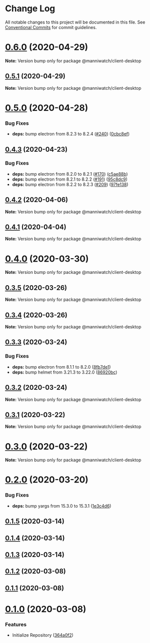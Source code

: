 # Change Log

All notable changes to this project will be documented in this file.
See [Conventional Commits](https://conventionalcommits.org) for commit guidelines.

# [0.6.0](https://github.com/manniwatch/manniwatch/compare/v0.5.1...v0.6.0) (2020-04-29)

**Note:** Version bump only for package @manniwatch/client-desktop





## [0.5.1](https://github.com/manniwatch/manniwatch/compare/v0.5.0...v0.5.1) (2020-04-29)

**Note:** Version bump only for package @manniwatch/client-desktop





# [0.5.0](https://github.com/manniwatch/manniwatch/compare/v0.4.3...v0.5.0) (2020-04-28)


### Bug Fixes

* **deps:** bump electron from 8.2.3 to 8.2.4 ([#240](https://github.com/manniwatch/manniwatch/issues/240)) ([0cbc8ef](https://github.com/manniwatch/manniwatch/commit/0cbc8effac8ef374c742135c4b4fe4b11b1d6920))





## [0.4.3](https://github.com/manniwatch/manniwatch/compare/v0.4.2...v0.4.3) (2020-04-23)


### Bug Fixes

* **deps:** bump electron from 8.2.0 to 8.2.1 ([#170](https://github.com/manniwatch/manniwatch/issues/170)) ([c5ae88b](https://github.com/manniwatch/manniwatch/commit/c5ae88b61f42d03660dcc95a1260b6f85d19ec3c))
* **deps:** bump electron from 8.2.1 to 8.2.2 ([#191](https://github.com/manniwatch/manniwatch/issues/191)) ([95c8dc9](https://github.com/manniwatch/manniwatch/commit/95c8dc99f56673400f1f07867cd3fb30e1a45e40))
* **deps:** bump electron from 8.2.2 to 8.2.3 ([#209](https://github.com/manniwatch/manniwatch/issues/209)) ([97fe138](https://github.com/manniwatch/manniwatch/commit/97fe13884905311a36e1d0755c34e8e87b6a5e61))






## [0.4.2](https://github.com/manniwatch/manniwatch/compare/v0.4.1...v0.4.2) (2020-04-06)

**Note:** Version bump only for package @manniwatch/client-desktop






## [0.4.1](https://github.com/manniwatch/manniwatch/compare/v0.4.0...v0.4.1) (2020-04-04)

**Note:** Version bump only for package @manniwatch/client-desktop






# [0.4.0](https://github.com/manniwatch/manniwatch/compare/v0.3.5...v0.4.0) (2020-03-30)

**Note:** Version bump only for package @manniwatch/client-desktop





## [0.3.5](https://github.com/manniwatch/manniwatch/compare/v0.3.4...v0.3.5) (2020-03-26)

**Note:** Version bump only for package @manniwatch/client-desktop






## [0.3.4](https://github.com/manniwatch/manniwatch/compare/v0.3.3...v0.3.4) (2020-03-26)

**Note:** Version bump only for package @manniwatch/client-desktop






## [0.3.3](https://github.com/manniwatch/manniwatch/compare/v0.3.2...v0.3.3) (2020-03-24)


### Bug Fixes

* **deps:** bump electron from 8.1.1 to 8.2.0 ([8fb7de1](https://github.com/manniwatch/manniwatch/commit/8fb7de1ec09e435af889c1163707e682db3d3ffb))
* **deps:** bump helmet from 3.21.3 to 3.22.0 ([86920bc](https://github.com/manniwatch/manniwatch/commit/86920bc924312d2c05c64ba6e2ce0b1c3877dc9a))






## [0.3.2](https://github.com/manniwatch/manniwatch/compare/v0.3.1...v0.3.2) (2020-03-24)

**Note:** Version bump only for package @manniwatch/client-desktop





## [0.3.1](https://github.com/manniwatch/manniwatch/compare/v0.3.0...v0.3.1) (2020-03-22)

**Note:** Version bump only for package @manniwatch/client-desktop






# [0.3.0](https://github.com/manniwatch/manniwatch/compare/v0.2.0...v0.3.0) (2020-03-22)

**Note:** Version bump only for package @manniwatch/client-desktop





# [0.2.0](https://github.com/manniwatch/manniwatch/compare/v0.1.5...v0.2.0) (2020-03-20)


### Bug Fixes

* **deps:** bump yargs from 15.3.0 to 15.3.1 ([1e3c4d6](https://github.com/manniwatch/manniwatch/commit/1e3c4d60c4e63ae1dcaaee2273de3357b0fca855))



## [0.1.5](https://github.com/manniwatch/manniwatch/compare/v0.1.4...v0.1.5) (2020-03-14)



## [0.1.4](https://github.com/manniwatch/manniwatch/compare/v0.1.3...v0.1.4) (2020-03-14)



## [0.1.3](https://github.com/manniwatch/manniwatch/compare/v0.1.2...v0.1.3) (2020-03-14)



## [0.1.2](https://github.com/manniwatch/manniwatch/compare/v0.1.1...v0.1.2) (2020-03-08)



## [0.1.1](https://github.com/manniwatch/manniwatch/compare/v0.1.0...v0.1.1) (2020-03-08)



# [0.1.0](https://github.com/manniwatch/manniwatch/compare/364a0f2e8a81e3df0cbaa9e09a4e9f70c1994270...v0.1.0) (2020-03-08)


### Features

* Initialize Repository ([364a0f2](https://github.com/manniwatch/manniwatch/commit/364a0f2e8a81e3df0cbaa9e09a4e9f70c1994270))
